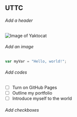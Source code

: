 ## UTTC

###### Add a header

![Image of Yaktocat](https://octodex.github.com/images/yaktocat.png)

###### Add an image

``` javascript
var myVar = "Hello, world!";
```

###### Add codes

- [ ] Turn on GitHub Pages
- [ ] Outline my portfolio
- [ ] Introduce myself to the world

###### Add checkboxes
